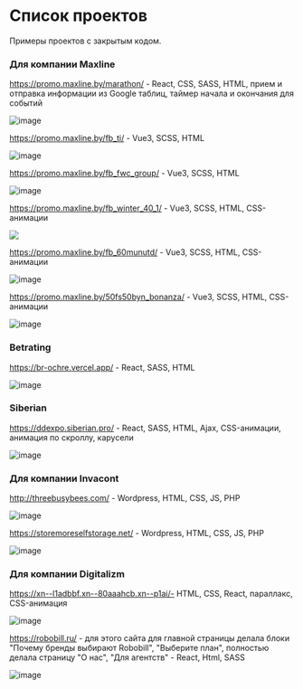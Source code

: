 # Список проектов

Примеры проектов с закрытым кодом.

### Для компании Maxline

https://promo.maxline.by/marathon/ - React, CSS, SASS, HTML, прием и отправка информации из Google таблиц, таймер начала и окончания для событий

![image](https://github.com/kotcher1/projects/assets/43149448/986faaaf-960e-4ced-bb78-5b7d2117a28e)

https://promo.maxline.by/fb_ti/ - Vue3, SCSS, HTML

![image](https://github.com/kotcher1/projects/assets/43149448/277fb866-17f6-4665-89a9-6c5e172bd878)

https://promo.maxline.by/fb_fwc_group/ -  Vue3, SCSS, HTML

![image](https://github.com/kotcher1/projects/assets/43149448/fbb14581-5ca9-4737-a430-8d10476b856b)

https://promo.maxline.by/fb_winter_40_1/ - Vue3, SCSS, HTML, CSS-анимации

![](anima5.gif)

https://promo.maxline.by/fb_60munutd/ - Vue3, SCSS, HTML, CSS-анимации

![image](https://github.com/kotcher1/projects/assets/43149448/6483ae1e-599b-47c1-bdf1-7fecc083893a)

https://promo.maxline.by/50fs50byn_bonanza/ - Vue3, SCSS, HTML, CSS-анимации

![image](https://github.com/kotcher1/projects/assets/43149448/b1f20ce1-a528-4123-9f78-a76764c05e3f)

### Betrating

https://br-ochre.vercel.app/ - React, SASS, HTML

![image](https://github.com/kotcher1/projects/assets/43149448/c6c9e0c2-251f-43aa-898c-87968367a828)

### Siberian

https://ddexpo.siberian.pro/ - React, SASS, HTML, Ajax, CSS-анимации, анимация по скроллу, карусели

![image](https://github.com/kotcher1/projects/assets/43149448/e5f57390-0678-43c1-873f-968df9cd58bf)

### Для компании Invacont

http://threebusybees.com/ - Wordpress, HTML, CSS, JS, PHP

![image](https://github.com/kotcher1/projects/assets/43149448/79391af7-b63b-4918-a95f-94b9bf8e4bb9)

https://storemoreselfstorage.net/ - Wordpress, HTML, CSS, JS, PHP

![image](https://github.com/kotcher1/projects/assets/43149448/67c3b0e3-72de-4da6-81a1-d498587f7b91)

### Для компании Digitalizm

https://xn--l1adbbf.xn--80aaahcb.xn--p1ai/- HTML, CSS, React, параллакс, CSS-анимация

![image](https://github.com/kotcher1/projects/assets/43149448/ffdc3a59-ec33-4a2f-9fd2-42e7bfe47cf6)


https://robobill.ru/ - для этого сайта для главной страницы делала блоки "Почему бренды выбирают Robobill", "Выберите план", полностью делала страницу "О нас", "Для агентств" - React, Html, SASS

![image](https://github.com/kotcher1/projects/assets/43149448/32699e70-d9ba-4c14-ba75-5711bfa31e68)


















